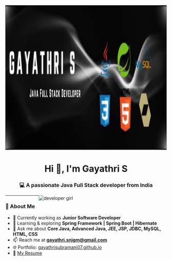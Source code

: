<!-- Banner -->
<img src="https://github.com/gayathrisubramani07/gayathrisubramani07/blob/main/Gayathri%20s.png" alt="Banner" width="100%" height="450px">

<!-- Header -->
<h1 align="center">Hi 👋, I'm Gayathri S</h1>
<h3 align="center">💻 A passionate Java Full Stack developer from India</h3>

<!-- Right Side Image -->
<img align="right" alt="developer girl" width="400" src="https://i.pinimg.com/736x/0d/0d/ca/0d0dcab5f2a5ee77487ba0e9b4efbbbc.jpg">

---

### 🚀 About Me  



- 🔭 Currently working as **Junior Software Developer**  
- 🌱 Learning & exploring **Spring Framework | Spring Boot | Hibernate**  
- 💬 Ask me about **Core Java, Advanced Java, JEE, JSP, JDBC, MySQL, HTML, CSS**  
- 📫 Reach me at **gayathri.snjgm@gmail.com**  
- 🌐 Portfolio: [gayathrisubramani07.github.io](https://gayathrisubramani07.github.io)  
- 📄 [My Resume](https://drive.google.com/file/d/1sGwix1ZbluInJFDch1TLv3vp1-np_EC4/view?usp=drivesdk)  
